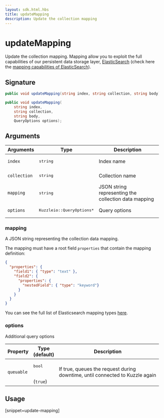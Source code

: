 ```yaml
---
layout: sdk.html.hbs
title: updateMapping
description: Update the collection mapping
---
```


# updateMapping

Update the collection mapping.
Mapping allow you to exploit the full capabilities of our
persistent data storage layer, [ElasticSearch](https://www.elastic.co/products/elasticsearch) (check here the [mapping capabilities of ElasticSearch](https://www.elastic.co/guide/en/elasticsearch/reference/5.6/mapping.html)).

## Signature

```csharp
public void updateMapping(string index, string collection, string body);

public void updateMapping(
    string index, 
    string collection, 
    string body, 
    QueryOptions options);

```

## Arguments

| Arguments    | Type    | Description |
|--------------|---------|-------------|
| `index` | <pre>string</pre> | Index name    | 
| `collection` | <pre>string</pre> | Collection name    |
| `mapping` | <pre>string</pre> | JSON string representing the collection data mapping |
| `options` | <pre>Kuzzleio::QueryOptions\*</pre> |  Query options  |

### mapping

A JSON string representing the collection data mapping.

The mapping must have a root field `properties` that contain the mapping definition:
```json
{
  "properties": {
    "field1": { "type": "text" },
    "field2": {
      "properties": {
        "nestedField": { "type": "keyword"}
      }
    }
  }
}
```

You can see the full list of Elasticsearch mapping types [here](https://www.elastic.co/guide/en/elasticsearch/reference/5.6/mapping.html).

### options

Additional query options

| Property     | Type<br/>(default)    | Description        |
| ---------- | ------- | --------------------------------- | 
| `queuable` | <pre>bool</pre><br/>(`true`) | If true, queues the request during downtime, until connected to Kuzzle again |

## Usage

[snippet=update-mapping]

